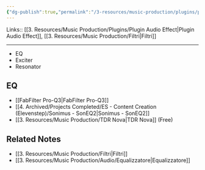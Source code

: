 ```yaml
---
{"dg-publish":true,"permalink":"/3-resources/music-production/plugins/plugin-audio-effect-filters/"}
---
```


Links:: [[3. Resources/Music Production/Plugins/Plugin Audio Effect\|Plugin Audio Effect]], [[3. Resources/Music Production/Filtri\|Filtri]]

---
- EQ
- Exciter
- Resonator

## EQ

- [[FabFilter Pro-Q3\|FabFilter Pro-Q3]]
- [[4. Archived/Projects Completed/ES - Content Creation (Elevenstep)/Sonimus - SonEQ2\|Sonimus - SonEQ2]]
- [[3. Resources/Music Production/TDR Nova\|TDR Nova]] (Free)



## Related Notes

- [[3. Resources/Music Production/Filtri\|Filtri]]
- [[3. Resources/Music Production/Audio/Equalizzatore\|Equalizzatore]]